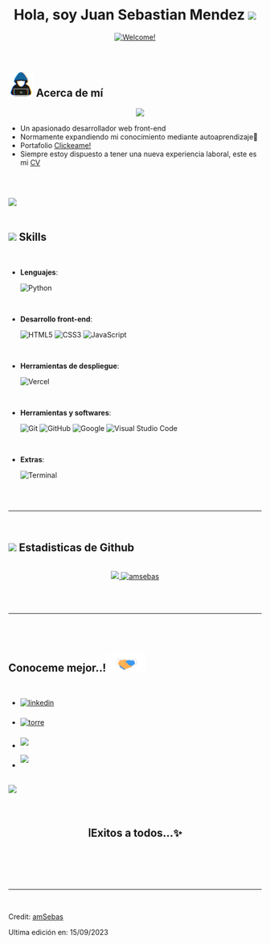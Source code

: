 <h1 align="center"><b>Hola, soy Juan Sebastian Mendez </b><img src="https://media.giphy.com/media/hvRJCLFzcasrR4ia7z/giphy.gif" width="35"></h1>
<!--  -->
<p align="center">
  <a href="https://github.com/amSebas"><img src="https://readme-typing-svg.demolab.com?font=Fira+Code&size=55&pause=1000&center=true&vCenter=true&width=1100&height=200&lines=%C2%A1Bienvenido+al+GitHub+de+amSebas!:D;Desarrollador web Front-end;Amante+del+aprendizaje+activo%3C3" alt="Welcome!" width="300"/></a>
</p>


<br>



	
## <picture><img src="https://github.com/0xAbdulKhalid/0xAbdulKhalid/raw/main/assets/mdImages/about_me.gif" width = 50px></picture> **Acerca de mí**

<picture> <img align="right" src="https://github.com/7oSkaaa/7oSkaaa/blob/main/Images/Right_Side.gif?raw=true" width = 250px></picture>

<br>

- Un apasionado desarrollador web front-end
- Normamente expandiendo mi conocimiento mediante autoaprendizaje🚀
- Portafolio [Clickeame!](https://portfolio-despliegue.vercel.app/)
- Siempre estoy dispuesto a tener una nueva experiencia laboral, este es mi [CV](https://drive.google.com/file/d/1PP5NQNKUhacLLdCuoqRA3uxSR0JZlXqL/view?usp=sharing)

<br><br>

<img src="https://user-images.githubusercontent.com/73097560/115834477-dbab4500-a447-11eb-908a-139a6edaec5c.gif"><br><br>

## <img src="https://media2.giphy.com/media/QssGEmpkyEOhBCb7e1/giphy.gif?cid=ecf05e47a0n3gi1bfqntqmob8g9aid1oyj2wr3ds3mg700bl&rid=giphy.gif" width ="25"><b> Skills</b>
<br>

<p align="center">

- **Lenguajes**:

    ![Python](https://img.shields.io/badge/Python%20-%2314354C.svg?style=for-the-badge&logo=python&logoColor=white)

<br>   
    
- **Desarrollo front-end**:

   ![HTML5](https://img.shields.io/badge/HTML5%20-%23E34F26.svg?style=for-the-badge&logo=html5&logoColor=white)
   ![CSS3](https://img.shields.io/badge/CSS%20-%231572B6.svg?style=for-the-badge&logo=css3&logoColor=white)
   ![JavaScript](https://img.shields.io/badge/JavaScript%20-%23F7DF1E.svg?style=for-the-badge&logo=javascript&logoColor=black)

<br>

- **Herramientas de despliegue**:

    ![Vercel](https://img.shields.io/badge/Vercel-green?style=for-the-badge&logo=vercel&logoColor=white)
    
<br>

- **Herramientas y softwares**:

    ![Git](https://img.shields.io/badge/git-%23F05033.svg?style=for-the-badge&logo=git&logoColor=white)
    ![GitHub](https://img.shields.io/badge/github-%23121011.svg?style=for-the-badge&logo=github&logoColor=white)
    ![Google](https://img.shields.io/badge/google-%234285F4.svg?style=for-the-badge&logo=google&logoColor=white)
    ![Visual Studio Code](https://img.shields.io/badge/Visual%20Studio%20Code-0078d7.svg?style=for-the-badge&logo=visual-studio-code&logoColor=white)

<br>

- **Extras**:

    ![Terminal](https://img.shields.io/badge/Terminal-%23054020?style=for-the-badge&logo=gnu-bash&logoColor=white)


</p>

<br>
<br>

-----

<br>


## <img src="https://media.giphy.com/media/iY8CRBdQXODJSCERIr/giphy.gif" width="35"><b> Estadisticas de Github </b>
<br>

<div align="center">

<a href="https://github.com/amSebas">
  <img src="https://github-readme-stats.vercel.app/api?username=amSebas&include_all_commits=true&count_private=true&show_icons=true&line_height=20&title_color=7A7ADB&icon_color=2234AE&text_color=D3D3D3&bg_color=0,000000,130F40" width="450"/>
  <img src="https://github-readme-stats.vercel.app/api/top-langs?username=amSebas&show_icons=true&locale=en&layout=compact&line_height=20&title_color=7A7ADB&icon_color=2234AE&text_color=D3D3D3&bg_color=0,000000,130F40" width="375"  alt="amsebas"/>

</a>
</div>

<br>
<br>
<br>

-----

<br>
<br>

## <b> Conoceme mejor..!</b><img src="https://github.com/0xAbdulKhalid/0xAbdulKhalid/raw/main/assets/mdImages/handshake.gif" width ="80">
<br>
<div align='left'>

<ul>

<li>
<a href="https://www.linkedin.com/in/mendezsebas/" target="_blank">
<img src="https://img.shields.io/badge/linkedin:  mendezsebas-%2300acee.svg?color=405DE6&style=for-the-badge&logo=linkedin&logoColor=white" alt=linkedin style="margin-bottom: 5px;"/>
</a>
</li>

<br>

<li>
<a href="https://torre.ai/mendezsebas?r=bDammMXp" target="_blank">
<img src="https://img.shields.io/badge/torre: mendezsebas-%2300acee.svg?color=3EEB01&style=for-the-badge&logo=torre&logoColor=white" alt=torre style="margin-bottom: 5px;"/>
</a>
</li>

<br>

<li>
<a href="Email:sebaslgr@gmail.com" target="_blank">
<img src="https://img.shields.io/badge/gmail:  sebaslgr@gmail.com-%23EA4335.svg?style=for-the-badge&logo=gmail&logoColor=white" t=mail style="margin-bottom: 5px;" />
</a>
</li>

<li>
<a href="Email:sebaslgr@gmail.com" target="_blank">
<img src="https://img.shields.io/badge/%2B57%203228010388-red?style=for-the-badge&logo=phone" style="margin: 10px 0;" />
</a>
</li>
	
</ul>
</div>

<br>
<img src="https://user-images.githubusercontent.com/73097560/115834477-dbab4500-a447-11eb-908a-139a6edaec5c.gif">
<br>
<br>
<br>

<div align='center'>

## <b>اExitos a todos...✨</b>

</div>
<br>
<br>
<br>
<br>

---

<br>

Credit: [amSebas](https://github.com/amSebas)

Ultima edición en: 15/09/2023
